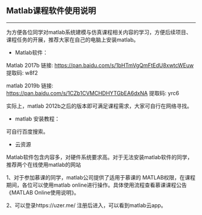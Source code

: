 ## Matlab课程软件使用说明

---

为方便各位同学对matlab系统建模与仿真课程相关内容的学习，方便后续项目、课程任务的开展，推荐大家在自己的电脑上安装matlab。

* Matlab软件：

 Matlab 2017b  链接: https://pan.baidu.com/s/1bHTmVgQmFtEdU8xwtcWEuw 提取码: w8f2
 
 matlab 2019b  链接: https://pan.baidu.com/s/1CZb1CVMCHDHYTGbEA6dxNA 提取码: yrc6
 
 实际上，matlab 2012b之后的版本即可满足课程需求，大家可自行在网络寻找。
 
 * matlab 安装教程：
 
 可自行百度搜索。
 
 * 云资源
 
 Matlab软件包含内容多，对硬件系统要求高。对于无法安装matlab软件的同学，推荐两个在线使用matlab的网站
 
 1、对于参加慕课的同学，matlab公司提供了适用于慕课的 MATLAB权限，在课程期间，各位可以使用matlab online进行操作。具体使用流程查看慕课课程公告《MATLAB Online使用说明》。
 
 2、可以登录https://uzer.me/  注册后进入，可以看到matlab云app。
